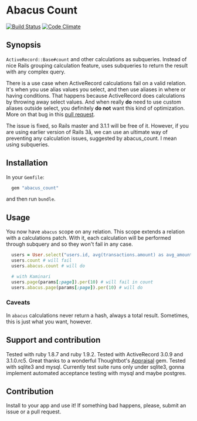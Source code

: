 # Abacus Count #

[![Build Status](http://travis-ci.org/dmitriy-kiriyenko/abacus_count.png)](http://travis-ci.org/dmitriy-kiriyenko/abacus_count) [![Code Climate](https://codeclimate.com/badge.png)](https://codeclimate.com/github/dmitriy-kiriyenko/abacus_count)

## Synopsis ##

`ActiveRecord::Base#count` and other calculations as subqueries. Instead of nice Rails grouping calculation feature, uses subqueries to return the result with any complex query.

There is a use case when ActiveRecord calculations fail on a valid relation. It's when you use alias values you select, and then use aliases in where or having conditions. That happens because ActiveRecord does calculations by throwing away select values. And when really **do** need to use custom aliases outside select, you definitely **do not** want this kind of optimization. More on that bug in this [pull request](https://github.com/rails/rails/pull/1969).

The issue is fixed, so Rails master and 3.1.1 will be free of it. However, if you are using earlier version of Rails 3å, we can use an ultimate way of preventing any calculation issues, suggested by abacus_count. I mean using subqueries.

## Installation ##

In your `Gemfile`:

``` ruby
  gem "abacus_count"
```

and then run `bundle`.

## Usage ##

You now have `abacus` scope on any relation. This scope extends a relation with a calculations patch. With it, each calculation will be performed through subquery and so they won't fail in any case.

``` ruby
  users = User.select("users.id, avg(transactions.amount) as avg_amount").joins(:transactions).group("user_id").having("avg_amount >= 15")
  users.count # will fail
  users.abacus.count # will do

  # with Kaminari
  users.page(params[:page]).per(10) # will fail in count
  users.abacus.page(params[:page]).per(10) # will do
```

### Caveats ###

In `abacus` calculations never return a hash, always a total result. Sometimes, this is just what you want, however.

## Support and contribution ##
Tested with ruby 1.8.7 and ruby 1.9.2. Tested with ActiveRecord 3.0.9 and 3.1.0.rc5. Great thanks to a wonderful Thoughtbot's [Appraisal](https://github.com/thoughtbot/appraisal) gem. Tested with sqlite3 and mysql. Currently test suite runs only under sqlite3, gonna implement automated acceptance testing with mysql and maybe postgres.

## Contribution ##

Install to your app and use it! If something bad happens, please, submit an issue or a pull request.
